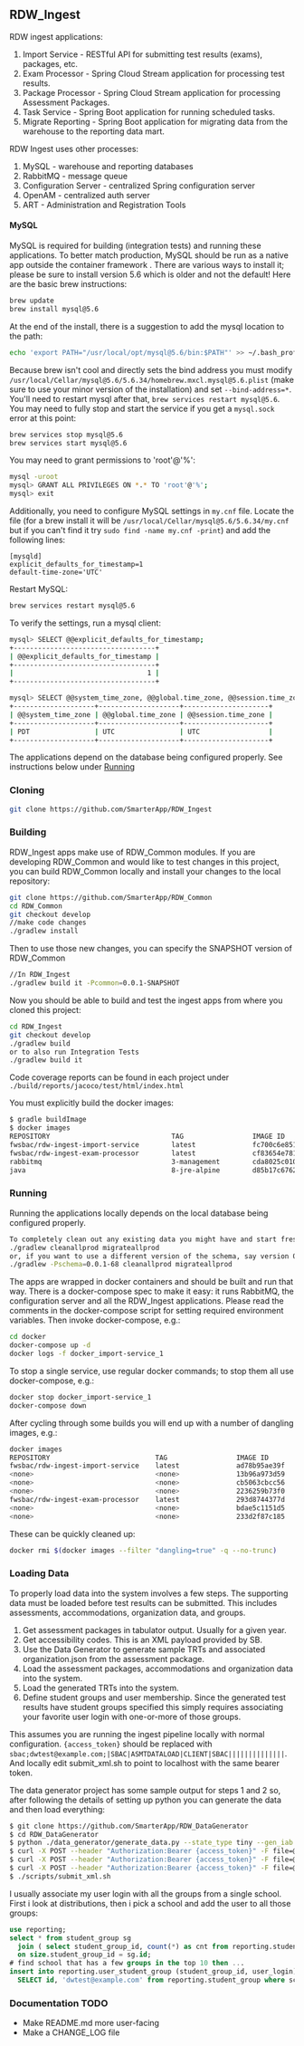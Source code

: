 ## RDW_Ingest
RDW ingest applications:
1. Import Service - RESTful API for submitting test results (exams), packages, etc.
1. Exam Processor - Spring Cloud Stream application for processing test results.
1. Package Processor - Spring Cloud Stream application for processing Assessment Packages.
1. Task Service - Spring Boot application for running scheduled tasks.
1. Migrate Reporting - Spring Boot application for migrating data from the warehouse to the reporting data mart.

RDW Ingest uses other processes:
1. MySQL - warehouse and reporting databases
1. RabbitMQ - message queue
1. Configuration Server - centralized Spring configuration server
1. OpenAM - centralized auth server
1. ART - Administration and Registration Tools

#### MySQL
MySQL is required for building (integration tests) and running these applications. To better match production, MySQL
should be run as a native app outside the container framework . There are various ways to install it; please be sure 
to install version 5.6 which is older and not the default! Here are the basic brew instructions:
```bash
brew update
brew install mysql@5.6
```
At the end of the install, there is a suggestion to add the mysql location to the path:
```bash
echo 'export PATH="/usr/local/opt/mysql@5.6/bin:$PATH"' >> ~/.bash_profile
```

Because brew isn't cool and directly sets the bind address you must modify `/usr/local/Cellar/mysql@5.6/5.6.34/homebrew.mxcl.mysql@5.6.plist` 
(make sure to use your minor version of the installation) and set `--bind-address=*`. 
You'll need to restart mysql after that, `brew services restart mysql@5.6`. You may need to fully stop and start
the service if you get a `mysql.sock` error at this point:
```bash
brew services stop mysql@5.6
brew services start mysql@5.6 
```

You may need to grant permissions to 'root'@'%':
```bash
mysql -uroot
mysql> GRANT ALL PRIVILEGES ON *.* TO 'root'@'%';
mysql> exit
```

Additionally, you need to configure MySQL settings in `my.cnf` file. Locate the file (for a brew install it will be
`/usr/local/Cellar/mysql@5.6/5.6.34/my.cnf` but if you can't find it try `sudo find -name my.cnf -print`) 
and add the following lines:
```
[mysqld]
explicit_defaults_for_timestamp=1
default-time-zone='UTC'
```

Restart MySQL:
```bash
brew services restart mysql@5.6
```

To verify the settings, run a mysql client:
```bash
mysql> SELECT @@explicit_defaults_for_timestamp;
+-----------------------------------+
| @@explicit_defaults_for_timestamp |
+-----------------------------------+
|                                 1 |
+-----------------------------------+

mysql> SELECT @@system_time_zone, @@global.time_zone, @@session.time_zone;
+--------------------+--------------------+---------------------+
| @@system_time_zone | @@global.time_zone | @@session.time_zone |
+--------------------+--------------------+---------------------+
| PDT                | UTC                | UTC                 |
+--------------------+--------------------+---------------------+
```

The applications depend on the database being configured properly. See instructions below under [Running](#running)


### Cloning
```bash
git clone https://github.com/SmarterApp/RDW_Ingest
```

### Building
RDW_Ingest apps make use of RDW_Common modules. If you are developing RDW_Common and would like to test changes in this 
project, you can build RDW_Common locally and install your changes to the local repository:
```bash
git clone https://github.com/SmarterApp/RDW_Common
cd RDW_Common
git checkout develop
//make code changes
./gradlew install
```
Then to use those new changes, you can specify the SNAPSHOT version of RDW_Common
```bash
//In RDW_Ingest
./gradlew build it -Pcommon=0.0.1-SNAPSHOT
```

Now you should be able to build and test the ingest apps from where you cloned this project:
```bash
cd RDW_Ingest
git checkout develop
./gradlew build
or to also run Integration Tests
./gradlew build it 
```
Code coverage reports can be found in each project under `./build/reports/jacoco/test/html/index.html` 

You must explicitly build the docker images:
```bash
$ gradle buildImage
$ docker images
REPOSITORY                              TAG                 IMAGE ID            CREATED             SIZE
fwsbac/rdw-ingest-import-service        latest              fc700c6e8518        14 minutes ago      131 MB
fwsbac/rdw-ingest-exam-processor        latest              cf83654e781f        9 seconds ago       130 MB
rabbitmq                                3-management        cda8025c010b        3 weeks ago         179 MB
java                                    8-jre-alpine        d85b17c6762e        6 weeks ago         108 MB
```

### Running
Running the applications locally depends on the local database being configured properly.
```bash
To completely clean out any existing data you might have and start fresh:
./gradlew cleanallprod migrateallprod
or, if you want to use a different version of the schema, say version 0.0.1-68 of RDW_Schema
./gradlew -Pschema=0.0.1-68 cleanallprod migrateallprod
```

The apps are wrapped in docker containers and should be built and run that way. There is a docker-compose spec
to make it easy: it runs RabbitMQ, the configuration server and all the RDW_Ingest applications. Please read the
comments in the docker-compose script for setting required environment variables. Then invoke docker-compose, e.g.:
```bash
cd docker
docker-compose up -d
docker logs -f docker_import-service_1
```
To stop a single service, use regular docker commands; to stop them all use docker-compose, e.g.:
```bash
docker stop docker_import-service_1
docker-compose down
```

After cycling through some builds you will end up with a number of dangling images, e.g.:
```bash
docker images
REPOSITORY                          TAG                 IMAGE ID            CREATED             SIZE
fwsbac/rdw-ingest-import-service    latest              ad78b95ae39f        2 minutes ago       140 MB
<none>                              <none>              13b96a973d59        About an hour ago   140 MB
<none>                              <none>              cb5063cbcc56        2 hours ago         140 MB
<none>                              <none>              2236259b73f0        3 hours ago         140 MB
fwsbac/rdw-ingest-exam-processor    latest              293d8744377d        3 hours ago         132 MB
<none>                              <none>              bdae5c1151d5        24 hours ago        140 MB
<none>                              <none>              233d2f87c185        24 hours ago        132 MB
```
These can be quickly cleaned up:
```bash
docker rmi $(docker images --filter "dangling=true" -q --no-trunc)
```

### Loading Data
To properly load data into the system involves a few steps. The supporting data must be loaded before test results
can be submitted. This includes assessments, accommodations, organization data, and groups. 
1. Get assessment packages in tabulator output. Usually for a given year.
1. Get accessibility codes. This is an XML payload provided by SB.
1. Use the Data Generator to generate sample TRTs and associated organization.json from the assessment package.
1. Load the assessment packages, accommodations and organization data into the system.
1. Load the generated TRTs into the system.
1. Define student groups and user membership. Since the generated test results have student groups specified this 
simply requires associating your favorite user login with one-or-more of those groups.

This assumes you are running the ingest pipeline locally with normal configuration. 
`{access_token}` should be replaced with `sbac;dwtest@example.com;|SBAC|ASMTDATALOAD|CLIENT|SBAC||||||||||||||`.
And locally edit submit_xml.sh to point to localhost with the same bearer token.

The data generator project has some sample output for steps 1 and 2 so, after following the details of setting up
python you can generate the data and then load everything:
```bash
$ git clone https://github.com/SmarterApp/RDW_DataGenerator
$ cd RDW_DataGenerator
$ python ./data_generator/generate_data.py --state_type tiny --gen_iab --gen_ica --gen_item --xml_out --pkg_source ./in
$ curl -X POST --header "Authorization:Bearer {access_token}" -F file=@"./in/FULL_2016.items.csv" http://localhost:8080/packages/imports
$ curl -X POST --header "Authorization:Bearer {access_token}" -F file=@"./in/accommodations.xml" http://localhost:8080/accommodations/imports
$ curl -X POST --header "Authorization:Bearer {access_token}" -F file=@"./out/organization.json" http://localhost:8080/organizations/imports
$ ./scripts/submit_xml.sh
```
I usually associate my user login with all the groups from a single school. First i look at distributions, then i
pick a school and add the user to all those groups:
```sql
use reporting;
select * from student_group sg
  join ( select student_group_id, count(*) as cnt from reporting.student_group_membership group by student_group_id order by cnt desc ) size
  on size.student_group_id = sg.id;
# find school that has a few groups in the top 10 then ...
insert into reporting.user_student_group (student_group_id, user_login) 
  SELECT id, 'dwtest@example.com' from reporting.student_group where school_id = 4;
```


### Documentation TODO
* Make README.md more user-facing
* Make a CHANGE_LOG file